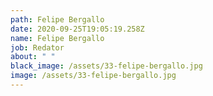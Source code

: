```yaml
---
path: Felipe Bergallo
date: 2020-09-25T19:05:19.258Z
name: Felipe Bergallo
job: Redator
about: " "
black_image: /assets/33-felipe-bergallo.jpg
image: /assets/33-felipe-bergallo.jpg
---
```

